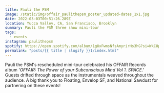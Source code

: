 ```yaml
---
title: Pauli the PSM
image: /static/img/offair_paulithepsm_poster_updated-dates_1x1.jpg
date: 2022-03-03T00:51:26.289Z
location: Yucca Valley, CA, San Francisco, Brooklyn
summary: Pauli the PSM three show mini-tour
tags:
  - events
instagram: paulithepsm
spotify: https://open.spotify.com/album/1gUxFwmsNfsAmyrirHs3hG?si=WkCUpHrKTeSkxdFJwkt_4w
permalink: "posts/{{ title | slugify }}1/index.html"
---
```

Pauli the PSM's rescheduled mini-tour celebrated his OFFAIR Records album '*OFFAIR: The Power of your Subconscious Mind Vol 1. SPACE.'* Guests drifted through space as the instrumentals weaved throughout the audience. A big thank you to Floating, Envelop SF, and National Sawdust for partnering on these events!